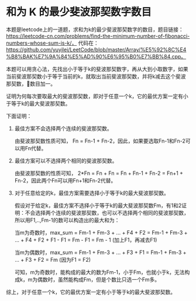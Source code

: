 # 和为 K 的最少斐波那契数字数目 

本题是leetcode上的一道题，求和为k的最少斐波那契数字的数目，题目链接： https://leetcode-cn.com/problems/find-the-minimum-number-of-fibonacci-numbers-whose-sum-is-k/， 代码在：https://github.com/yuyilei/LeetCode/blob/master/Array/%E5%92%8C%E4%B8%BAK%E7%9A%84%E5%AD%90%E6%95%B0%E7%BB%84.cpp。 

本题可以用贪心法，先找出小于等于k的斐波那契数字，再从大到小取数字，如果当前斐波那契数小于等于当前的k，就取出当前斐波那契数，并将k减去这个斐波那契数，数目加一。 

证明为何每次要取最大的斐波那契数，即对于任意一个k，它的最优方案一定有小于等于k的最大斐波那契数。 

下面证明：

1. 最佳方案不会选择两个连续的斐波那契数。 

    由斐波那契数性质可知， Fn = Fn-1 + Fn-2，因此，如果要选取Fn-1和Fn-2可以用Fn代替。 

2. 最佳方案可以不选择两个相同的斐波那契数。 

    由斐波那契数的性质可知， 2*Fn = Fn + Fn = Fn + Fn-1 + Fn-2 = Fn+1 + Fn-2，因此两个Fn可以用Fn+1和Fn-2代替。

3. 对于任意给定的k，最佳方案需要选择小于等于k的最大斐波那契数。 

    假设对于给定k，最佳方案不选择小于等于k的最大斐波那契数Fm，有1和2证明：不会选择两个连续的斐波那契数，也可以不选择两个相同的斐波那契数，所以用F1,..,Fm-1的数可以构造出的最大和为： 

    当m为奇数时，max_sum = Fm-1 + Fm-3 + ... + F4 + F2 = Fm-1 + Fm-3 + ... + F4 + F2 + F1 - F1 = Fm - F1 = Fm - 1 (加上F1，再减去F1)
    
    当m为偶数时，max_sum = Fm-1 + Fm-3 + ... + F3 + F1 = Fm-1 + Fm-3 + ... + F3 + F2 = Fm (因为F1 = F2) 

    可知，m为奇数时，能构成的最大的数为Fm-1，小于Fm，也就小于k，无法构成k，m为偶数时，虽然能构成Fm，但是个数比只选一个Fm多。

综上，对于任意一个k，它的最优方案一定有小于等于k的最大斐波那契数。  


